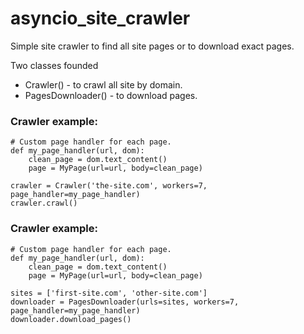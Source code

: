 # asyncio_site_crawler

Simple site crawler to find all site pages or to download exact pages.

Two classes founded
  - Crawler() - to crawl all site by domain.
  - PagesDownloader() - to download pages.

### Crawler example:
```
# Custom page handler for each page.
def my_page_handler(url, dom):
    clean_page = dom.text_content()
    page = MyPage(url=url, body=clean_page)

crawler = Crawler('the-site.com', workers=7, page_handler=my_page_handler)
crawler.crawl()
```

### Crawler example:
```
# Custom page handler for each page.
def my_page_handler(url, dom):
    clean_page = dom.text_content()
    page = MyPage(url=url, body=clean_page)

sites = ['first-site.com', 'other-site.com']
downloader = PagesDownloader(urls=sites, workers=7, page_handler=my_page_handler)
downloader.download_pages()
```
